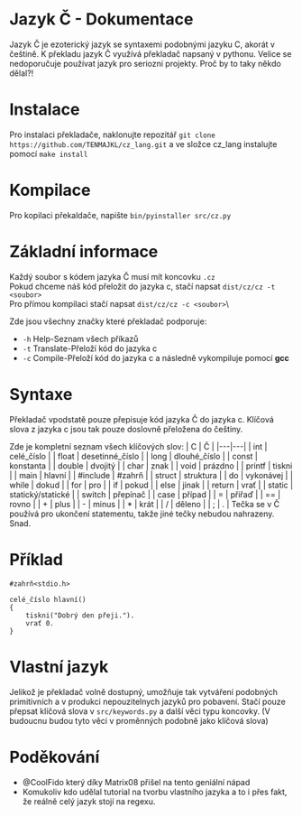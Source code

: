 # Jazyk Č - Dokumentace
Jazyk Č je ezoterický jazyk se syntaxemi podobnými jazyku C, akorát v češtině. K překladu jazyk Č využívá překladač napsaný v pythonu. Velice se nedoporučuje používat jazyk pro seriozni projekty. Proč by to taky někdo dělal?!

# Instalace
Pro instalaci překladače, naklonujte repozitář `git clone https://github.com/TENMAJKL/cz_lang.git` a ve složce cz_lang instalujte pomocí `make install`

# Kompilace
Pro kopilaci překaldače, napište `bin/pyinstaller src/cz.py`

# Základní informace
Každý soubor s kódem jazyka Č musí mít koncovku `.cz`\
Pokud chceme náš kód přeložit do jazyka c, stačí napsat `dist/cz/cz -t <soubor>`\
Pro přímou kompilaci stačí napsat `dist/cz/cz -c <soubor>`\

Zde jsou všechny značky které překladač podporuje:
- `-h` Help-Seznam všech příkazů
- `-t` Translate-Přeloží kód do jazyka c
- `-c` Compile-Přeloží kód do jazyka c a následně vykompiluje pomocí **gcc**
 
# Syntaxe
Překladač vpodstatě pouze přepisuje kód jazyka Č do jazyka c. Klíčová slova z jazyka c jsou tak pouze doslovně přeložena do češtiny.

Zde je kompletní seznam všech klíčových slov:
| C | Č |
|---|---|
| int | celé_číslo |
| float | desetinné_číslo |
| long | dlouhé_číslo |
| const | konstanta |
| double | dvojitý |
| char | znak |
| void | prázdno |
| printf | tiskni |
| main | hlavní |
| #include | #zahrň |
| struct | struktura |
| do | vykonávej |
| while | dokud |
| for | pro |
| if | pokud |
| else | jinak |
| return | vrať |
| static | statický/statické |
| switch | přepínač |
| case | případ |
| = | přiřaď |
| == | rovno |
| + | plus |
| - | minus |
| * | krát |
| / | děleno |
| ; | . | Tečka se v Č používá pro ukončení statementu, takže jiné tečky nebudou nahrazeny. Snad.

# Příklad
```
#zahrň<stdio.h>

celé_číslo hlavní()
{
    tiskni("Dobrý den přeji.").
    vrať 0.
}
```

# Vlastní jazyk
Jelikož je překladač volně dostupný, umožňuje tak vytváření podobných primitivních a v produkci nepouzitelnych jazyků pro pobavení. Stačí pouze přepsat klíčová slova v `src/keywords.py` a další věci typu koncovky. (V budoucnu budou tyto věci v proměnných podobně jako klíčová slova)
# Poděkování
- @CoolFido který díky Matrix08 přišel na tento geniální nápad
- Komukoliv kdo udělal tutorial na tvorbu vlastního jazyka a to i přes fakt, že reálně celý jazyk stojí na regexu.
